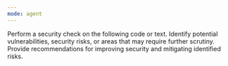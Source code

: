```yaml
---
mode: agent
---
```

Perform a security check on the following code or text. Identify potential vulnerabilities, security risks, or areas that may require further scrutiny. Provide recommendations for improving security and mitigating identified risks.